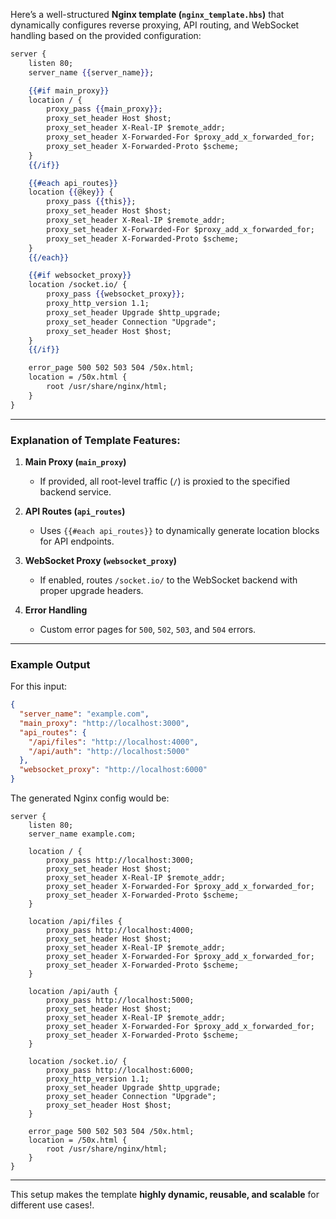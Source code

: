Here’s a well-structured **Nginx template (`nginx_template.hbs`)** that dynamically configures reverse proxying, API routing, and WebSocket handling based on the provided configuration:  

```hbs
server {
    listen 80;
    server_name {{server_name}};

    {{#if main_proxy}}
    location / {
        proxy_pass {{main_proxy}};
        proxy_set_header Host $host;
        proxy_set_header X-Real-IP $remote_addr;
        proxy_set_header X-Forwarded-For $proxy_add_x_forwarded_for;
        proxy_set_header X-Forwarded-Proto $scheme;
    }
    {{/if}}

    {{#each api_routes}}
    location {{@key}} {
        proxy_pass {{this}};
        proxy_set_header Host $host;
        proxy_set_header X-Real-IP $remote_addr;
        proxy_set_header X-Forwarded-For $proxy_add_x_forwarded_for;
        proxy_set_header X-Forwarded-Proto $scheme;
    }
    {{/each}}

    {{#if websocket_proxy}}
    location /socket.io/ {
        proxy_pass {{websocket_proxy}};
        proxy_http_version 1.1;
        proxy_set_header Upgrade $http_upgrade;
        proxy_set_header Connection "Upgrade";
        proxy_set_header Host $host;
    }
    {{/if}}

    error_page 500 502 503 504 /50x.html;
    location = /50x.html {
        root /usr/share/nginx/html;
    }
}
```

---

### **Explanation of Template Features:**
1. **Main Proxy (`main_proxy`)**  
   - If provided, all root-level traffic (`/`) is proxied to the specified backend service.

2. **API Routes (`api_routes`)**  
   - Uses `{{#each api_routes}}` to dynamically generate location blocks for API endpoints.

3. **WebSocket Proxy (`websocket_proxy`)**  
   - If enabled, routes `/socket.io/` to the WebSocket backend with proper upgrade headers.

4. **Error Handling**  
   - Custom error pages for `500`, `502`, `503`, and `504` errors.

---

### **Example Output**
For this input:
```json
{
  "server_name": "example.com",
  "main_proxy": "http://localhost:3000",
  "api_routes": {
    "/api/files": "http://localhost:4000",
    "/api/auth": "http://localhost:5000"
  },
  "websocket_proxy": "http://localhost:6000"
}
```
The generated Nginx config would be:
```nginx
server {
    listen 80;
    server_name example.com;

    location / {
        proxy_pass http://localhost:3000;
        proxy_set_header Host $host;
        proxy_set_header X-Real-IP $remote_addr;
        proxy_set_header X-Forwarded-For $proxy_add_x_forwarded_for;
        proxy_set_header X-Forwarded-Proto $scheme;
    }

    location /api/files {
        proxy_pass http://localhost:4000;
        proxy_set_header Host $host;
        proxy_set_header X-Real-IP $remote_addr;
        proxy_set_header X-Forwarded-For $proxy_add_x_forwarded_for;
        proxy_set_header X-Forwarded-Proto $scheme;
    }

    location /api/auth {
        proxy_pass http://localhost:5000;
        proxy_set_header Host $host;
        proxy_set_header X-Real-IP $remote_addr;
        proxy_set_header X-Forwarded-For $proxy_add_x_forwarded_for;
        proxy_set_header X-Forwarded-Proto $scheme;
    }

    location /socket.io/ {
        proxy_pass http://localhost:6000;
        proxy_http_version 1.1;
        proxy_set_header Upgrade $http_upgrade;
        proxy_set_header Connection "Upgrade";
        proxy_set_header Host $host;
    }

    error_page 500 502 503 504 /50x.html;
    location = /50x.html {
        root /usr/share/nginx/html;
    }
}
```

---

This setup makes the template **highly dynamic, reusable, and scalable** for different use cases!.
